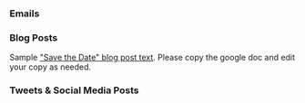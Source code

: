 ### Emails


### Blog Posts
Sample ["Save the Date" blog post text]( https://docs.google.com/a/mozilla.com/document/d/1C3Yu6_Xd-WQ5ntn6iXcr1DQ_3SctAFEgiRIZrOwIiiU/edit?usp=sharing). Please copy the google doc and edit your copy as needed.

### Tweets & Social Media Posts

